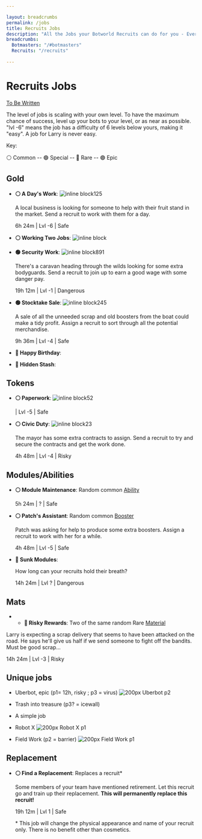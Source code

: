 ```yaml
---

layout: breadcrumbs
permalink: /jobs
title: Recruits Jobs
description: "All the Jobs your Botworld Recruits can do for you - Everything there is to know about it on the Botworld Community Wiki!"
breadcrumbs:
  Botmasters: "/#botmasters"
  Recruits: "/recruits"
  
---
```



# Recruits Jobs



<div markdown="1" class=" ghcms ghcms-intro">

[To Be Written](/contribute#tbw)

</div>

<div markdown="1" class=" ghcms ghcms-main">

The level of jobs is scaling with your own level. To have the maximum chance of success, level up your bots to your level, or as near as possible. "lvl -6" means the job has a difficulty of 6 levels below yours, making it "easy". A job for Larry is never easy. <br>

Key:<br>

⚪ Common -- 🟢 Special -- 🔴 Rare -- 🟣 Epic

## Gold

- **⚪ A Day's Work**: ![inline block](</assets/img/icons/icon-coin.png>)125<br>

    A local business is looking for someone to help with their fruit stand in the market. Send a recruit to work with them for a day.<br>

    6h 24m \| Lvl -6 \| Safe

- **⚪ Working Two Jobs**: ![inline block](</assets/img/icons/icon-coin.png>)

- **🟢 Security Work**: ![inline block](</assets/img/icons/icon-coin.png>)891<br>

    There's a caravan heading through the wilds looking for some extra bodyguards. Send a recruit to join up to earn a good wage with some danger pay.<br>

    19h 12m \| Lvl -1 \| Dangerous

- **🟢 Stocktake Sale**: ![inline block](</assets/img/icons/icon-coin.png>)245<br>

    A sale of all the unneeded scrap and old boosters from the boat could make a tidy profit. Assign a recruit to sort through all the potential merchandise.<br>

    9h 36m \| Lvl -4 \| Safe

- **🔴 Happy Birthday**:

- **🔴 Hidden Stash**:



## Tokens

- **⚪ Paperwork**: ![inline block](</assets/img/icons/icon-blue-token.png>)52<br>

    \| Lvl -5 \| Safe

- **⚪ Civic Duty**: ![inline block](</assets/img/icons/icon-blue-token.png>)23<br>

    The mayor has some extra contracts to assign. Send a recruit to try and secure the contracts and get the work done.<br>

    4h 48m \| Lvl -4 \| Risky



## Modules/Abilities

- **⚪ Module Maintenance**: Random common [Ability](</abilities>)<br>

    5h 24m \| ? \| Safe

- **⚪ Patch's Assistant**: Random common [Booster](</boosters>)<br>

    Patch was asking for help to produce some extra boosters. Assign a recruit to work with her for a while.<br>

    4h 48m \| Lvl -5 \| Safe

- **🔴 Sunk Modules**:

    How long can your recruits hold their breath?

  14h 24m \| Lvl ? \| Dangerous 


## Mats

- - **🔴 Risky Rewards**: Two of the same random Rare [Material](</materials>)<br>

Larry is expecting a scrap delivery that seems to have been attacked on the road. He says he'll give us half if we send someone to fight off the bandits. Must be good scrap...<br>

14h 24m \| Lvl -3 \| Risky       

    
## Unique jobs

- Uberbot, epic (p1= 12h, risky ; p3 = virus)
  ![200px Uberbot p2](</assets/img/pics/job_uberbot_pt2.png>)
 
- Trash into treasure (p3? = icewall)
- A simple job
 
- Robot X
 ![200px Robot X p1](</assets/img/pics/job_robotX.png>)
 
- Field Work (p2 = barrier)
 ![200px Field Work p1](</assets/img/pics/job_fieldwork.png>)



## Replacement

- **⚪ Find a Replacement**: Replaces a recruit\*<br>

    Some members of your team have mentioned retirement. Let this recruit go and train up their replacement. **This will permanently replace this recruit!**<br>

    19h 12m \| Lvl 1 \| Safe<br>

    \* This job will change the physical appearance and name of your recruit only. There is no benefit other than cosmetics.
</div>

